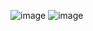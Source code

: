 ![image](https://user-images.githubusercontent.com/121867877/230285992-b59cb005-6560-4f55-b77c-60f7c7fa8f43.png)
![image](https://user-images.githubusercontent.com/121867877/230286024-4c88d224-6917-4b2b-a775-f43033121eea.png)
